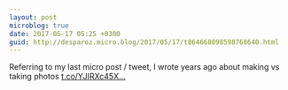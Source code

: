 ```yaml
---
layout: post
microblog: true
date: 2017-05-17 05:25 +0300
guid: http://desparoz.micro.blog/2017/05/17/t864668098598768640.html
---
```

Referring to my last micro post / tweet, I wrote years ago about making vs taking photos [t.co/YJIRXc45X...](https://t.co/YJIRXc45XU)
